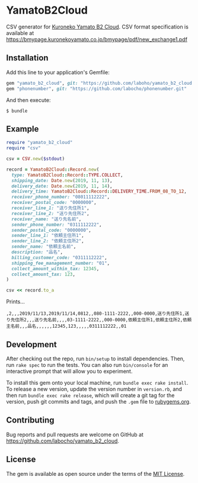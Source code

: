 # YamatoB2Cloud

CSV generator for [Kuroneko Yamato B2 Cloud](http://www.kuronekoyamato.co.jp/ytc/business/send/services/b2web/). CSV format specification is available at https://bmypage.kuronekoyamato.co.jp/bmypage/pdf/new_exchange1.pdf

## Installation

Add this line to your application's Gemfile:

```ruby
gem "yamato_b2_cloud", git: "https://github.com/laboho/yamato_b2_cloud.git"
gem "phonenumber", git: "https://github.com/labocho/phonenumber.git"
```

And then execute:

    $ bundle

## Example

```ruby
require "yamato_b2_cloud"
require "csv"

csv = CSV.new($stdout)

record = YamatoB2Cloud::Record.new(
  type: YamatoB2Cloud::Record::TYPE.COLLECT,
  shipping_date: Date.new(2019, 11, 13),
  delivery_date: Date.new(2019, 11, 14),
  delivery_time: YamatoB2Cloud::Record::DELIVERY_TIME.FROM_08_TO_12,
  receiver_phone_number: "08011112222",
  receiver_postal_code: "0000000",
  receiver_line_1: "送り先住所1",
  receiver_line_2: "送り先住所2",
  receiver_name: "送り先名前",
  sender_phone_number: "0311112222",
  sender_postal_code: "0000000",
  sender_line_1: "依頼主住所1",
  sender_line_2: "依頼主住所2",
  sender_name: "依頼主名前",
  description: "品名",
  billing_customer_code: "0311112222",
  shipping_fee_management_number: "01",
  collect_amount_within_tax: 12345,
  collect_amount_tax: 123,
)

csv << record.to_a
```

Prints...

```csv
,2,,,2019/11/13,2019/11/14,0812,,080-1111-2222,,000-0000,送り先住所1,送り先住所2,,,送り先名前,,,,03-1111-2222,,000-0000,依頼主住所1,依頼主住所2,依頼主名前,,,品名,,,,,,12345,123,,,,,0311112222,,01
```



## Development

After checking out the repo, run `bin/setup` to install dependencies. Then, run `rake spec` to run the tests. You can also run `bin/console` for an interactive prompt that will allow you to experiment.

To install this gem onto your local machine, run `bundle exec rake install`. To release a new version, update the version number in `version.rb`, and then run `bundle exec rake release`, which will create a git tag for the version, push git commits and tags, and push the `.gem` file to [rubygems.org](https://rubygems.org).

## Contributing

Bug reports and pull requests are welcome on GitHub at https://github.com/labocho/yamato_b2_cloud.

## License

The gem is available as open source under the terms of the [MIT License](https://opensource.org/licenses/MIT).

